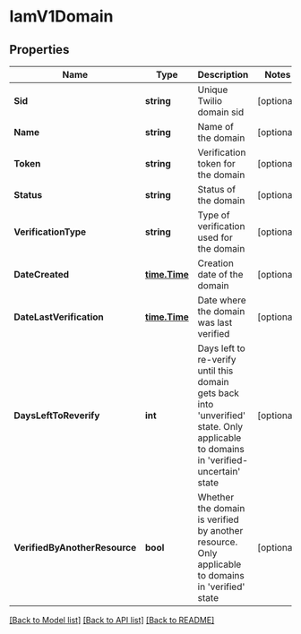 # IamV1Domain

## Properties

Name | Type | Description | Notes
------------ | ------------- | ------------- | -------------
**Sid** | **string** | Unique Twilio domain sid |[optional] 
**Name** | **string** | Name of the domain |[optional] 
**Token** | **string** | Verification token for the domain |[optional] 
**Status** | **string** | Status of the domain |[optional] 
**VerificationType** | **string** | Type of verification used for the domain |[optional] 
**DateCreated** | [**time.Time**](time.Time.md) | Creation date of the domain |[optional] 
**DateLastVerification** | [**time.Time**](time.Time.md) | Date where the domain was last verified |[optional] 
**DaysLeftToReverify** | **int** | Days left to re-verify until this domain gets back into 'unverified' state. Only applicable to domains in 'verified-uncertain' state |[optional] 
**VerifiedByAnotherResource** | **bool** | Whether the domain is verified by another resource. Only applicable to domains in 'verified' state |[optional] 

[[Back to Model list]](../README.md#documentation-for-models) [[Back to API list]](../README.md#documentation-for-api-endpoints) [[Back to README]](../README.md)


